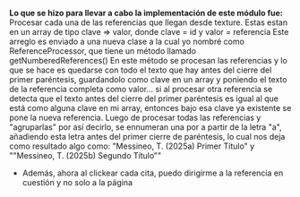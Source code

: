 **Lo que se hizo para llevar a cabo la implementación de este módulo fue:** 
Procesar cada una de las referencias que llegan desde texture. Estas estan en un array de tipo clave => valor, donde clave = id y valor = referencia
Este arreglo es enviado a una nueva clase a la cual yo nombré como ReferenceProcessor, que tiene un método llamado getNumberedReferences()
En este método se procesan las referencias y lo que se hace es quedarse con todo el texto que hay antes del cierre del primer paréntesis, guardandolo como clave en un array y poniendo el texto de la referencia completa como valor... si al procesar otra referencia se detecta que el texto antes del cierre del primer paréntesis es igual al que está como alguna clave en mi array, entonces bajo esa clave ya existente se pone la nueva referencia.
Luego de procesar todas las referencias y "agruparlas" por así decirlo, se ennumeran una por a partir de la letra "a", añadiendo esta letra antes del primer cierre de paréntesis, lo cual nos deja como resultado algo como: "Messineo, T. (2025a) Primer Título" y ""Messineo, T. (2025b) Segundo Título"" 

- Además, ahora al clickear cada cita, puedo dirigirme a la referencia en cuestión y no solo a la página